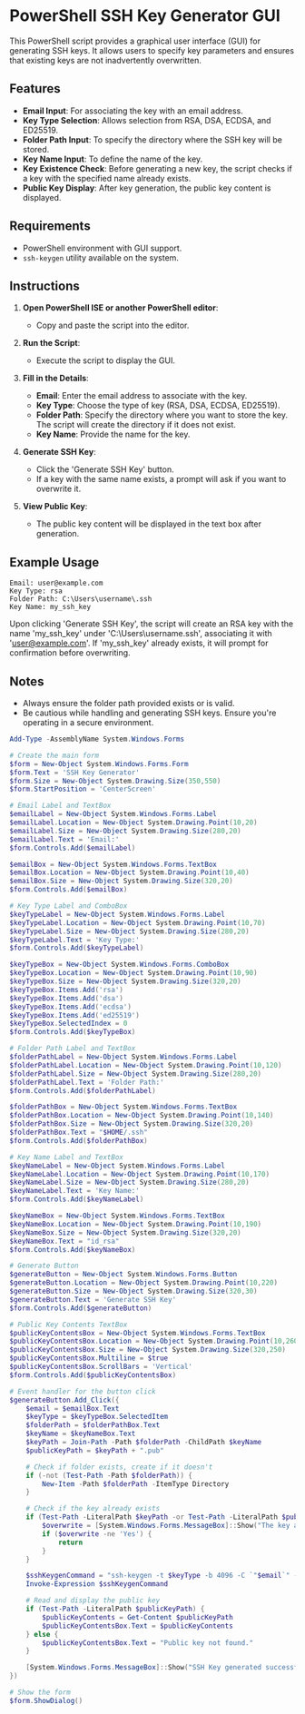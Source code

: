 
# PowerShell SSH Key Generator GUI

This PowerShell script provides a graphical user interface (GUI) for generating SSH keys. It allows users to specify key parameters and ensures that existing keys are not inadvertently overwritten.

## Features

- **Email Input**: For associating the key with an email address.
- **Key Type Selection**: Allows selection from RSA, DSA, ECDSA, and ED25519.
- **Folder Path Input**: To specify the directory where the SSH key will be stored.
- **Key Name Input**: To define the name of the key.
- **Key Existence Check**: Before generating a new key, the script checks if a key with the specified name already exists.
- **Public Key Display**: After key generation, the public key content is displayed.

## Requirements

- PowerShell environment with GUI support.
- `ssh-keygen` utility available on the system.

## Instructions

1. **Open PowerShell ISE or another PowerShell editor**:
    - Copy and paste the script into the editor.

2. **Run the Script**:
    - Execute the script to display the GUI.

3. **Fill in the Details**:
    - **Email**: Enter the email address to associate with the key.
    - **Key Type**: Choose the type of key (RSA, DSA, ECDSA, ED25519).
    - **Folder Path**: Specify the directory where you want to store the key. The script will create the directory if it does not exist.
    - **Key Name**: Provide the name for the key.

4. **Generate SSH Key**:
    - Click the 'Generate SSH Key' button.
    - If a key with the same name exists, a prompt will ask if you want to overwrite it.
  
5. **View Public Key**:
    - The public key content will be displayed in the text box after generation.

## Example Usage

```
Email: user@example.com
Key Type: rsa
Folder Path: C:\Users\username\.ssh
Key Name: my_ssh_key
```

Upon clicking 'Generate SSH Key', the script will create an RSA key with the name 'my_ssh_key' under 'C:\Users\username\.ssh', associating it with 'user@example.com'. If 'my_ssh_key' already exists, it will prompt for confirmation before overwriting.

## Notes

- Always ensure the folder path provided exists or is valid.
- Be cautious while handling and generating SSH keys. Ensure you're operating in a secure environment.

```powershell
Add-Type -AssemblyName System.Windows.Forms

# Create the main form
$form = New-Object System.Windows.Forms.Form
$form.Text = 'SSH Key Generator'
$form.Size = New-Object System.Drawing.Size(350,550)
$form.StartPosition = 'CenterScreen'

# Email Label and TextBox
$emailLabel = New-Object System.Windows.Forms.Label
$emailLabel.Location = New-Object System.Drawing.Point(10,20)
$emailLabel.Size = New-Object System.Drawing.Size(280,20)
$emailLabel.Text = 'Email:'
$form.Controls.Add($emailLabel)

$emailBox = New-Object System.Windows.Forms.TextBox
$emailBox.Location = New-Object System.Drawing.Point(10,40)
$emailBox.Size = New-Object System.Drawing.Size(320,20)
$form.Controls.Add($emailBox)

# Key Type Label and ComboBox
$keyTypeLabel = New-Object System.Windows.Forms.Label
$keyTypeLabel.Location = New-Object System.Drawing.Point(10,70)
$keyTypeLabel.Size = New-Object System.Drawing.Size(280,20)
$keyTypeLabel.Text = 'Key Type:'
$form.Controls.Add($keyTypeLabel)

$keyTypeBox = New-Object System.Windows.Forms.ComboBox
$keyTypeBox.Location = New-Object System.Drawing.Point(10,90)
$keyTypeBox.Size = New-Object System.Drawing.Size(320,20)
$keyTypeBox.Items.Add('rsa')
$keyTypeBox.Items.Add('dsa')
$keyTypeBox.Items.Add('ecdsa')
$keyTypeBox.Items.Add('ed25519')
$keyTypeBox.SelectedIndex = 0
$form.Controls.Add($keyTypeBox)

# Folder Path Label and TextBox
$folderPathLabel = New-Object System.Windows.Forms.Label
$folderPathLabel.Location = New-Object System.Drawing.Point(10,120)
$folderPathLabel.Size = New-Object System.Drawing.Size(280,20)
$folderPathLabel.Text = 'Folder Path:'
$form.Controls.Add($folderPathLabel)

$folderPathBox = New-Object System.Windows.Forms.TextBox
$folderPathBox.Location = New-Object System.Drawing.Point(10,140)
$folderPathBox.Size = New-Object System.Drawing.Size(320,20)
$folderPathBox.Text = "$HOME/.ssh"
$form.Controls.Add($folderPathBox)

# Key Name Label and TextBox
$keyNameLabel = New-Object System.Windows.Forms.Label
$keyNameLabel.Location = New-Object System.Drawing.Point(10,170)
$keyNameLabel.Size = New-Object System.Drawing.Size(280,20)
$keyNameLabel.Text = 'Key Name:'
$form.Controls.Add($keyNameLabel)

$keyNameBox = New-Object System.Windows.Forms.TextBox
$keyNameBox.Location = New-Object System.Drawing.Point(10,190)
$keyNameBox.Size = New-Object System.Drawing.Size(320,20)
$keyNameBox.Text = "id_rsa"
$form.Controls.Add($keyNameBox)

# Generate Button
$generateButton = New-Object System.Windows.Forms.Button
$generateButton.Location = New-Object System.Drawing.Point(10,220)
$generateButton.Size = New-Object System.Drawing.Size(320,30)
$generateButton.Text = 'Generate SSH Key'
$form.Controls.Add($generateButton)

# Public Key Contents TextBox
$publicKeyContentsBox = New-Object System.Windows.Forms.TextBox
$publicKeyContentsBox.Location = New-Object System.Drawing.Point(10,260)
$publicKeyContentsBox.Size = New-Object System.Drawing.Size(320,250)
$publicKeyContentsBox.Multiline = $true
$publicKeyContentsBox.ScrollBars = 'Vertical'
$form.Controls.Add($publicKeyContentsBox)

# Event handler for the button click
$generateButton.Add_Click({
    $email = $emailBox.Text
    $keyType = $keyTypeBox.SelectedItem
    $folderPath = $folderPathBox.Text
    $keyName = $keyNameBox.Text
    $keyPath = Join-Path -Path $folderPath -ChildPath $keyName
    $publicKeyPath = $keyPath + ".pub"

    # Check if folder exists, create if it doesn't
    if (-not (Test-Path -Path $folderPath)) {
        New-Item -Path $folderPath -ItemType Directory
    }

    # Check if the key already exists
    if (Test-Path -LiteralPath $keyPath -or Test-Path -LiteralPath $publicKeyPath) {
        $overwrite = [System.Windows.Forms.MessageBox]::Show("The key already exists. Do you want to overwrite it?", "Confirm Overwrite", [System.Windows.Forms.MessageBoxButtons]::YesNo, [System.Windows.Forms.MessageBoxIcon]::Warning)
        if ($overwrite -ne 'Yes') {
            return
        }
    }

    $sshKeygenCommand = "ssh-keygen -t $keyType -b 4096 -C `"$email`" -f `"$keyPath`" -N `""`"
    Invoke-Expression $sshKeygenCommand

    # Read and display the public key
    if (Test-Path -LiteralPath $publicKeyPath) {
        $publicKeyContents = Get-Content $publicKeyPath
        $publicKeyContentsBox.Text = $publicKeyContents
    } else {
        $publicKeyContentsBox.Text = "Public key not found."
    }

    [System.Windows.Forms.MessageBox]::Show("SSH Key generated successfully!")
})

# Show the form
$form.ShowDialog()
```
